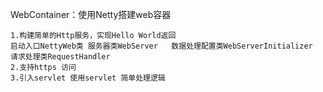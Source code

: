 WebContainer：使用Netty搭建web容器

    1.构建简单的Http服务，实现Hello World返回
    启动入口NettyWeb类 服务器类WebServer   数据处理配置类WebServerInitializer    请求处理类RequestHandler
    2.支持https 访问
    3.引入servlet 使用servlet 简单处理逻辑
